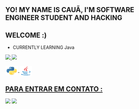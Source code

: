  ## YO! MY NAME IS CAUÃ, I'M SOFTWARE ENGINEER STUDENT AND HACKING
 ## WELCOME :)
- CURRENTLY LEARNING Java

<div align="left">
  <a href="https://github.com/Caua-Pablo">
  <img height="180em" src="https://github-readme-stats.vercel.app/api?username=Caua-Pablo&show_icons=true&theme=dark&include_all_commits=true&count_private=true"/>
  <img height="180em" src="https://github-readme-stats.vercel.app/api/top-langs/?username=Caua-Pablo&layout=compact&langs_count=7&theme=dark"/>
</div>
<div style="display: inline_block"><br>
  <img align="center" alt="Cauã-Python" height="30" width="40" src="https://raw.githubusercontent.com/devicons/devicon/master/icons/python/python-original.svg">
  <img align="center" alt="Cauã-Java" height="30" width="40" src="https://raw.githubusercontent.com/devicons/devicon/master/icons/java/java-original.svg">
</div>

 ##
  
<div>
    
## PARA ENTRAR EM CONTATO :     
<a href="https://www.linkedin.com/in/cauã-pablo-ti/" target="_blank"><img src="https://img.shields.io/badge/-LinkedIn-%230077B5?style=for-the-badge&logo=linkedin&logoColor=dark" target="_blank"></a>
<a href = "mailto:cauapablo.ti@gmail.com"><img src="https://img.shields.io/badge/-Gmail-%23333?style=for-the-badge&logo=gmail&logoColor=dark" target="_blank"></a>  
</div>
 
##
